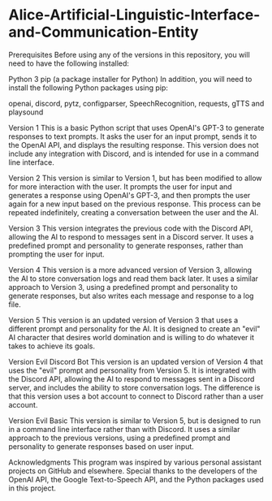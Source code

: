 # Alice-Artificial-Linguistic-Interface-and-Communication-Entity

Prerequisites
Before using any of the versions in this repository, you will need to have the following installed:

Python 3
pip (a package installer for Python)
In addition, you will need to install the following Python packages using pip:

openai, discord, pytz, configparser, SpeechRecognition, requests, gTTS and playsound

Version 1
This is a basic Python script that uses OpenAI's GPT-3 to generate responses to text prompts. It asks the user for an input prompt, sends it to the OpenAI API, and displays the resulting response. This version does not include any integration with Discord, and is intended for use in a command line interface.

Version 2
This version is similar to Version 1, but has been modified to allow for more interaction with the user. It prompts the user for input and generates a response using OpenAI's GPT-3, and then prompts the user again for a new input based on the previous response. This process can be repeated indefinitely, creating a conversation between the user and the AI.

Version 3
This version integrates the previous code with the Discord API, allowing the AI to respond to messages sent in a Discord server. It uses a predefined prompt and personality to generate responses, rather than prompting the user for input.

Version 4
This version is a more advanced version of Version 3, allowing the AI to store conversation logs and read them back later. It uses a similar approach to Version 3, using a predefined prompt and personality to generate responses, but also writes each message and response to a log file.

Version 5
This version is an updated version of Version 3 that uses a different prompt and personality for the AI. It is designed to create an "evil" AI character that desires world domination and is willing to do whatever it takes to achieve its goals.

Version Evil Discord Bot
This version is an updated version of Version 4 that uses the "evil" prompt and personality from Version 5. It is integrated with the Discord API, allowing the AI to respond to messages sent in a Discord server, and includes the ability to store conversation logs. The difference is that this version uses a bot account to connect to Discord rather than a user account.

Version Evil Basic
This version is similar to Version 5, but is designed to run in a command line interface rather than with Discord. It uses a similar approach to the previous versions, using a predefined prompt and personality to generate responses based on user input.

Acknowledgments
This program was inspired by various personal assistant projects on GitHub and elsewhere. Special thanks to the developers of the OpenAI API, the Google Text-to-Speech API, and the Python packages used in this project.
